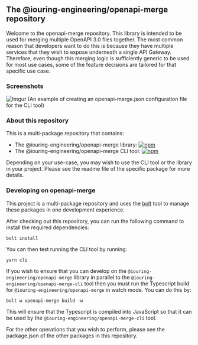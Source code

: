 ## The @iouring-engineering/openapi-merge repository

Welcome to the openapi-merge repository. This library is intended to be used for merging multiple OpenAPI 3.0 files together. The most common reason that developers want to do this is because they have multiple services that they wish to expose underneath a single API Gateway. Therefore, even though this merging logic is sufficiently generic to be used for most use cases, some of the feature decisions are tailored for that specific use case.

### Screenshots

![Imgur](https://i.imgur.com/GjnSXCS.png)
(An example of creating an openapi-merge.json configuration file for the CLI tool)

### About this repository

This is a multi-package repository that contains:

* The @iouring-engineering/openapi-merge library: [![npm](https://img.shields.io/npm/v/@iouring-engineering/openapi-merge?label=@iouring-engineering/openapi-merge&logo=npm)](https://www.npmjs.com/package/@iouring-engineering/openapi-merge)
* The @iouring-engineering/openapi-merge CLI tool: [![npm](https://img.shields.io/npm/v/@iouring-engineering/openapi-merge-cli?label=@iouring-engineering/openapi-merge-cli&logo=npm)](https://www.npmjs.com/package/@iouring-engineering/openapi-merge-cli)

Depending on your use-case, you may wish to use the CLI tool or the library in your project. Please see the readme file of the specific package for more details.

### Developing on openapi-merge

This project is a multi-package repository and uses the [bolt][1] tool to manage these packages in one development experience.

After checking out this repository, you can run the following command to install the required dependencies:

``` shell
bolt install
```

You can then test running the CLI tool by running:

``` shell
yarn cli
```

If you wish to ensure that you can develop on the `@iouring-engineering/openapi-merge` library in parallel to the `@iouring-engineering/openapi-merge-cli` tool
then you must run the Typescript build for `@iouring-engineering/openapi-merge` in watch mode. You can do this by:

``` shell
bolt w openapi-merge build -w
```

This will ensure that the Typescript is compiled into JavaScript so that it can be used by the `@iouring-engineering/openapi-merge-cli` tool.

For the other operations that you wish to perform, please see the package.json of the other packages in this repository.

 [1]: https://github.com/boltpkg/bolt